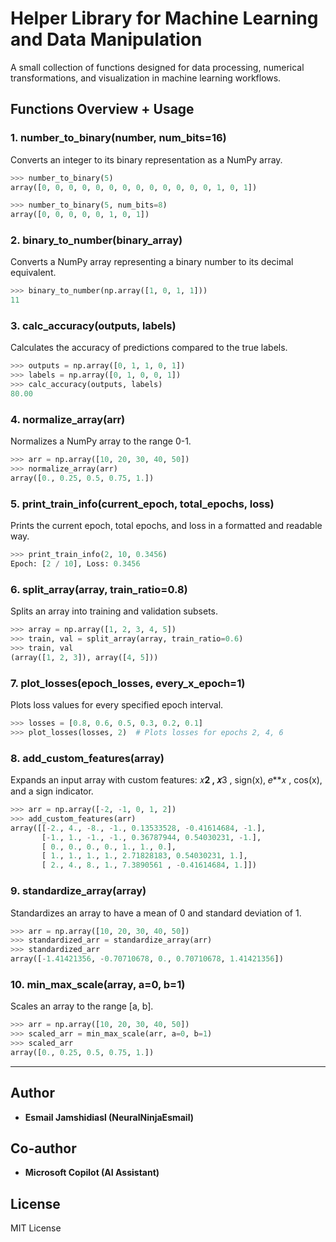 # Helper Library for Machine Learning and Data Manipulation

A small collection of functions designed for data processing, numerical transformations, and visualization in machine learning workflows.

## Functions Overview + Usage

### 1. number_to_binary(number, num_bits=16)
Converts an integer to its binary representation as a NumPy array.

```python
>>> number_to_binary(5)
array([0, 0, 0, 0, 0, 0, 0, 0, 0, 0, 0, 0, 0, 1, 0, 1])

>>> number_to_binary(5, num_bits=8)
array([0, 0, 0, 0, 0, 1, 0, 1])
```

### 2. binary_to_number(binary_array)
Converts a NumPy array representing a binary number to its decimal equivalent.

```python
>>> binary_to_number(np.array([1, 0, 1, 1]))
11
```

### 3. calc_accuracy(outputs, labels)
Calculates the accuracy of predictions compared to the true labels.

```python
>>> outputs = np.array([0, 1, 1, 0, 1])
>>> labels = np.array([0, 1, 0, 0, 1])
>>> calc_accuracy(outputs, labels)
80.00
```

### 4. normalize_array(arr)
Normalizes a NumPy array to the range 0-1.

```python
>>> arr = np.array([10, 20, 30, 40, 50])
>>> normalize_array(arr)
array([0., 0.25, 0.5, 0.75, 1.])
```

### 5. print_train_info(current_epoch, total_epochs, loss)
Prints the current epoch, total epochs, and loss in a formatted and readable way.

```python
>>> print_train_info(2, 10, 0.3456)
Epoch: [2 / 10], Loss: 0.3456
```

### 6. split_array(array, train_ratio=0.8)
Splits an array into training and validation subsets.

```python
>>> array = np.array([1, 2, 3, 4, 5])
>>> train, val = split_array(array, train_ratio=0.6)
>>> train, val
(array([1, 2, 3]), array([4, 5]))
```

### 7. plot_losses(epoch_losses, every_x_epoch=1)
Plots loss values for every specified epoch interval.

```python
>>> losses = [0.8, 0.6, 0.5, 0.3, 0.2, 0.1]
>>> plot_losses(losses, 2)  # Plots losses for epochs 2, 4, 6
```

### 8. add_custom_features(array)
Expands an input array with custom features: 
𝑥**2
, 
𝑥**3
, sign(x), 
𝑒**𝑥
, cos(x), and a sign indicator.

```python
>>> arr = np.array([-2, -1, 0, 1, 2])
>>> add_custom_features(arr)
array([[-2., 4., -8., -1., 0.13533528, -0.41614684, -1.],
       [-1., 1., -1., -1., 0.36787944, 0.54030231, -1.],
       [ 0., 0., 0., 0., 1., 1., 0.],
       [ 1., 1., 1., 1., 2.71828183, 0.54030231, 1.],
       [ 2., 4., 8., 1., 7.3890561 , -0.41614684, 1.]])
```

### 9. standardize_array(array)
Standardizes an array to have a mean of 0 and standard deviation of 1.

```python
>>> arr = np.array([10, 20, 30, 40, 50])
>>> standardized_arr = standardize_array(arr)
>>> standardized_arr
array([-1.41421356, -0.70710678, 0., 0.70710678, 1.41421356])
```

### 10. min_max_scale(array, a=0, b=1)
Scales an array to the range [a, b].

```python
>>> arr = np.array([10, 20, 30, 40, 50])
>>> scaled_arr = min_max_scale(arr, a=0, b=1)
>>> scaled_arr
array([0., 0.25, 0.5, 0.75, 1.])
```

---
## Author
- **Esmail Jamshidiasl (NeuralNinjaEsmail)**

## Co-author
- **Microsoft Copilot (AI Assistant)**

## License
MIT License